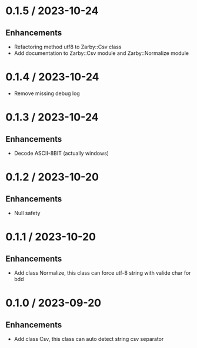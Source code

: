 # 0.1.5 / 2023-10-24

## Enhancements

* Refactoring method utf8 to Zarby::Csv class
* Add documentation to Zarby::Csv module and Zarby::Normalize module

# 0.1.4 / 2023-10-24

* Remove missing debug log

# 0.1.3 / 2023-10-24

## Enhancements

* Decode ASCII-8BIT (actually windows)

# 0.1.2 / 2023-10-20

## Enhancements

* Null safety

# 0.1.1 / 2023-10-20

## Enhancements

* Add class Normalize, this class can force utf-8 string with valide char for bdd

# 0.1.0 / 2023-09-20

## Enhancements

* Add class Csv, this class can auto detect string csv separator